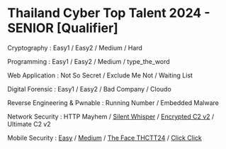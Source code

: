 # Thailand Cyber Top Talent 2024 - SENIOR [Qualifier]

Cryptography : Easy1 / Easy2 / Medium / Hard

Programming : Easy1 / Easy2 / Medium / type_the_word

Web Application : Not So Secret / Exclude Me Not / Waiting List

Digital Forensic : Easy1 / Easy2 / Bad Company / Cloudo

Reverse Engineering & Pwnable : Running Number / Embedded Malware

Network Security : HTTP Mayhem / [Silent Whisper](netsec-2) / [Encrypted C2 v2](netsec-3) / Ultimate C2 v2

Mobile Security : [Easy](mobile-easy) / [Medium](mobile-medium) / [The Face THCTT24](mobile-the-face-thctt24) / [Click Click](mobile-click-click)
